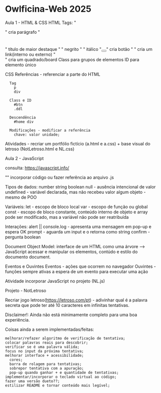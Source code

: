 # Owlficina-Web 2025

Aula 1 - HTML & CSS
  HTML
    Tags:
      "<p> </p>" cria parágrafo
      "<h1> </h1>" título de maior destaque
      "<strong> </strong>" negrito
      "<i> </i>" itálico
      "<button> </button>" cria botão
      "<a> </a>" cria um link(interno ou externo)
      "<div> </div>" cria um quadrado/board
    Class para grupos de elementos
    ID para elemento único
  
  CSS
    Referências - referenciar a parte do HTML
     
      Tag
        p
        div
        
      Class e ID
        #btn
        .ddl
  
      Descendência
        #home div
  
      Modificações - modificar a referência 
        chave: valor unidade;

  Atividades - recriar um portfólio fictício (a.html e a.css) + base visual do letroso (NotLetroso.html e NL.css)
  
Aula 2 - JavaScript

  consulta: https://javascript.info/
  
  "<script> </script>" incorporar código ou fazer referência ao arquivo .js
  
  Tipos de dados:
    number
    string
    boolean
    null - ausência intencional de valor
    undefined - variável declarada, mas não recebeu valor algum
    objeto - mesmo de POO
    
  Variáveis:
    let - escopo de bloco local
    var - escopo de função ou global
    const - escopo de bloco constante, conteúdo interno de objeto e array pode ser modificado, mas a variável não pode ser reatribuída

  Interações:
    alert || console.log - apresenta uma mensagem em pop-up e espera OK
    prompt - aguarda um input e o retorna como string
    confirm - pergunta boolean

  Document Object Model: interface de um HTML como uma árvore --> JavaScript acessar e manipular os elementos, contúdo e estilo do documento
    document.

  Eventos e Ouvintes
    Eventos - ações que ocorrem no navegador
    Ouvintes - funções sempre ativas a espera de um evento para executar uma ação

  Atividade incorporar JavaScript no projeto (NL.js)

Projeto - NotLetroso

  Recriar jogo letroso(https://letroso.com/pt) - adivinhar qual é a palavra secreta que pode ter até 10 caracteres em infinitas tentativas.

  Disclaimer!: Ainda não está minimamente completo para uma boa experiência.

  Coisas ainda a serem implementadas/feitas:
  
    melhorar/refazer algoritmo de verificação de tentativa;
    colocar palavras reais para descobrir;
    verificar se é uma palavra válida;
    focus no input da próxima tentativa;
    melhorar interface + acessibilidade;
      cores;
      barra de rolagem para tentativas;
      sobrepor tentativa com a apuração;
      pop-up quando ganhar + e quantidade de tentativas;
    implementar/incorporar o teclado virtual ao código;
    fazer uma versão dueto??;
    estilizar README e tornar conteúdo mais legível;
